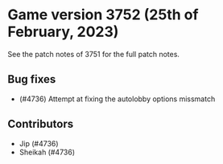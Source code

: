 # Game version 3752 (25th of February, 2023)

See the patch notes of 3751 for the full patch notes.

## Bug fixes

- (#4736) Attempt at fixing the autolobby options missmatch

## Contributors

- Jip (#4736)
- Sheikah (#4736)

